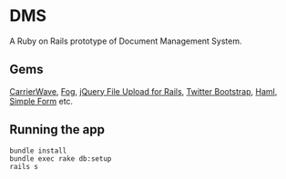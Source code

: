 # DMS
A Ruby on Rails prototype of Document Management System.

## Gems

[CarrierWave](http://github.com/jnicklas/carrierwave),
[Fog](https://github.com/fog/fog),
[jQuery File Upload for Rails](https://github.com/tors/jquery-fileupload-rails),
[Twitter Bootstrap](https://github.com/seyhunak/twitter-bootstrap-rails),
[Haml](https://github.com/indirect/haml-rails),
[Simple Form](https://github.com/plataformatec/simple_form) etc.

## Running the app

    bundle install
    bundle exec rake db:setup
    rails s